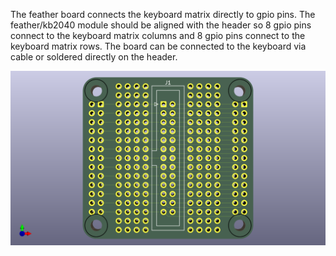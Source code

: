 The feather board connects the keyboard matrix directly to gpio pins.  The feather/kb2040 module should be aligned with the header so 8 gpio pins connect to the keyboard matrix columns and 8 gpio pins connect to the keyboard matrix rows.  The board can be connected to the keyboard via cable or soldered
directly on the header.


![alt text](feather-board.png)
